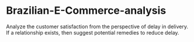 # Brazilian-E-Commerce-analysis
Analyze the customer satisfaction from the perspective of delay in delivery. If a relationship exists, then suggest potential remedies to reduce delay.
